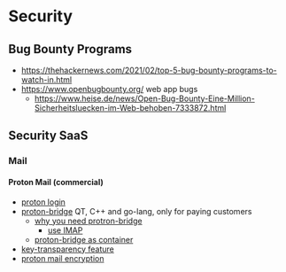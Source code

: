 # Security

## Bug Bounty Programs

* https://thehackernews.com/2021/02/top-5-bug-bounty-programs-to-watch-in.html
* https://www.openbugbounty.org/ web app bugs
  + https://www.heise.de/news/Open-Bug-Bounty-Eine-Million-Sicherheitsluecken-im-Web-behoben-7333872.html

## Security SaaS

### Mail

#### Proton Mail (commercial)

* [proton login](https://account.proton.me/de/login)
* [proton-bridge](https://github.com/ProtonMail/proton-bridge/) QT, C++ and go-lang, only for paying customers
  + [why you need protron-bridge](https://proton.me/support/why-you-need-bridge)
    - [use IMAP](https://proton.me/support/imap-smtp-and-pop3-setup)
  + [proton-bridge as container](https://hub.docker.com/r/shenxn/protonmail-bridge)
* [key-transparency feature](https://proton.me/support/key-transparency)
* [proton mail encryption](https://proton.me/support/proton-mail-encryption-explained)
